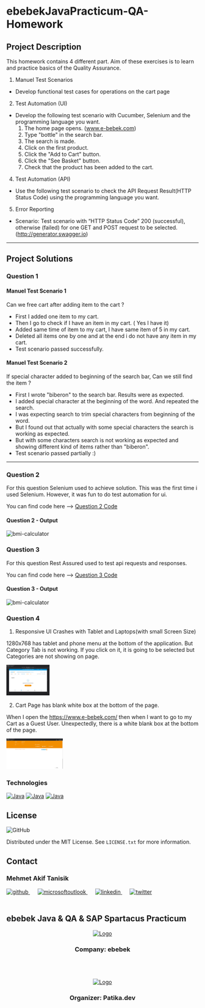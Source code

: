 # ebebekJavaPracticum-QA-Homework

<!-- ABOUT THE PROJECT -->
## Project Description
This homework contains 4 different part. Aim of these exercises is to learn and practice basics of the Quality Assurance.

1. Manuel Test Scenarios
- Develop functional test cases for operations on the cart page
2. Test Automation (UI)
- Develop the following test scenario with Cucumber, Selenium and the programming language you want.
    1. The home page opens. (www.e-bebek.com)
    2. Type "bottle" in the search bar.
    3. The search is made.
    4. Click on the first product.
    5. Click the "Add to Cart" button.
    6. Click the "See Basket" button.
    7. Check that the product has been added to the cart.
4. Test Automation (API)
- Use the following test scenario to check the API Request Result(HTTP Status Code) using the programming language you want.
5. Error Reporting
- Scenario: Test scenario with “HTTP Status Code” 200 (successful), otherwise (failed) for one GET and POST request to be selected. (http://generator.swagger.io)

<hr>

## Project Solutions

### Question 1

#### Manuel Test Scenario 1

Can we free cart after adding item to the cart ?

- First I added one item to my cart. 
- Then I go to check if I have an item in my cart. ( Yes I have it) 
- Added same time of item to my cart, I have same item of 5 in my cart.
- Deleted all items one by one and at the end i do not have any item in my cart.
- Test scenario passed successfully.

#### Manuel Test Scenario 2

If special character added to beginning of the search bar, Can we still find the item ?

- First I wrote "biberon" to the search bar. Results were as expected.
- I added special character at the beginning of the word. And repeated the search.
- I was expecting search to trim special characters from beginning of the word. 
- But I found out that actually with some special characters the search is working as expected.
- But with some characters search is not working as expected and showing different kind of items rather than "biberon".
- Test scenario passed partially :)

<hr>

### Question 2

For this question Selenium used to achieve solution. This was the first time i used Selenium. However, it was fun to do test automation for ui.

You can find code here --> <a href="https://www.java.com/" target="_blank">Question 2 Code</a>

#### Question 2 - Output
<img src="C:\Users\Matnsk\Desktop\ebebekJavaPracticum-QA-Homework\images\outputSS\question2-output.png" alt="bmi-calculator" />

### Question 3

For this question Rest Assured used to test api requests and responses.

You can find code here --> <a href="https://www.java.com/" target="_blank">Question 3 Code</a>

#### Question 3 - Output
<img src="C:\Users\Matnsk\Desktop\ebebekJavaPracticum-QA-Homework\images\outputSS\rest assured.png" alt="bmi-calculator" />

### Question 4

1. Responsive UI Crashes with Tablet and Laptops(with small Screen Size)

1280x768 has tablet and phone menu at the bottom of the application. But Category Tab is not working. If you click on it, it is going to be selected but Categories are not showing on page.

<a href="https://www.java.com/" target="_blank"><img src="images/errorSS/3.png" alt="Java" height="80" /></a>

2. Cart Page has blank white box at the bottom of the page.

When I open the https://www.e-bebek.com/ then when I want to go to my Cart as a Guest User. Unexpectedly, there is a white blank box at the bottom of the page.

<a href="https://www.java.com/" target="_blank"><img src="images/errorSS/2.png" alt="Java" height="80" /></a>




<!-- TECHNOLOGIES -->
### Technologies


<a href="https://www.java.com/" target="_blank"><img src="C:\Users\Matnsk\Desktop\ebebekJavaPracticumHomeworks\images\java.svg" alt="Java" height="80" /></a>
<a href="https://www.java.com/" target="_blank"><img src="C:\Users\Matnsk\Desktop\ebebekJavaPracticum-QA-Homework\images\selenium-logo.svg" alt="Java" height="80" /></a>
<a href="https://www.java.com/" target="_blank"><img src="C:\Users\Matnsk\Desktop\ebebekJavaPracticum-QA-Homework\images\assured.png" alt="Java" height="80" /></a>


<!-- LICENSE -->
## License
![GitHub](https://img.shields.io/github/license/mehmet-akif-tanisik/ebebekJavaPracticumHomeworks?style=for-the-badge)


Distributed under the MIT License. See `LICENSE.txt` for more information.




<!-- CONTACT -->
## Contact

### Mehmet Akif Tanisik

<a href="https://github.com/mehmet-akif-tanisik" target="_blank">
<img  src=https://img.shields.io/badge/github-%2324292e.svg?&style=for-the-badge&logo=github&logoColor=white alt=github style="margin-bottom: 20px;" />
</a>
<a href = "mailto:matnsk@outlook.com?subject = Feedback&body = Message">
<img src=https://img.shields.io/badge/send-email-email?&style=for-the-badge&logo=microsoftoutlook&color=CD5C5C alt=microsoftoutlook style="margin-bottom: 20px; margin-left:20px" />
</a>
<a href="https://linkedin.com/in/mehmet-akif-tanisik" target="_blank">
<img src=https://img.shields.io/badge/linkedin-%231E77B5.svg?&style=for-the-badge&logo=linkedin&logoColor=white alt=linkedin style="margin-bottom: 20px; margin-left:20px" />
</a>  
<a href="https://twitter.com/makiftanisik" target="_blank">
<img src=https://img.shields.io/badge/twitter-%2300acee.svg?&style=for-the-badge&logo=twitter&logoColor=white alt=twitter style="margin-bottom: 20px; margin-left:20px" />
</a>

<!-- PROJECT-BOOTCAMP-PRACTICUM PART -->
<br />

## ebebek Java & QA & SAP Spartacus Practicum
<div align="center">
  <a href="https://www.e-bebek.com">
    <img src="C:\Users\Matnsk\Desktop\ebebekJavaPracticumHomeworks\images\ebebek-logo.png" alt="Logo" width="200" height="50">
  </a>

<h3 align="center">Company: ebebek</h3>
</div>
<br>
<br><br>
<div align="center">
  <a href="https://www.patika.dev/tr">
    <img src="C:\Users\Matnsk\Desktop\ebebekJavaPracticumHomeworks\images\patika-logo.svg" alt="Logo" width="240" height="50">
  </a>
<h3 align="center">Organizer: Patika.dev</h3>
</div>

